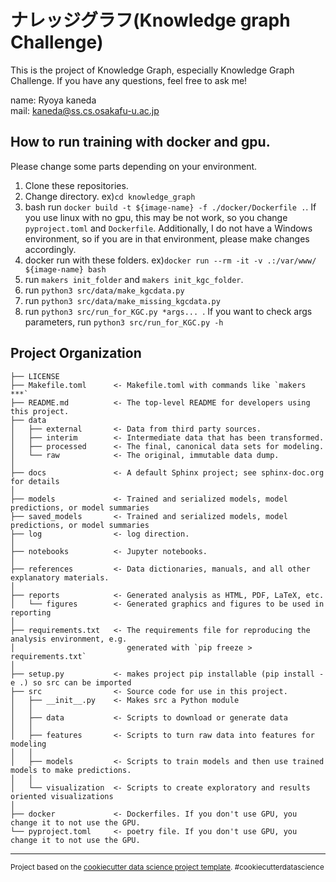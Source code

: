 ナレッジグラフ(Knowledge graph Challenge)
==============================

This is the project of Knowledge Graph, especially Knowledge Graph Challenge.
If you have any questions, feel free to ask me!  

name: Ryoya kaneda  
mail: kaneda@ss.cs.osakafu-u.ac.jp 

## How to run training with docker and gpu.

Please change some parts depending on your environment.


1. Clone these repositories.
2. Change directory. ex)`cd knowledge_graph`
3. bash run `docker build -t ${image-name} -f ./docker/Dockerfile .`. 
If you use linux with no gpu, this may be not work, so you change `pyproject.toml` and `Dockerfile`. 
Additionally, I do not have a Windows environment, so if you are in that environment, please make changes accordingly.
4. docker run with these folders. ex)`docker run --rm -it -v .:/var/www/ ${image-name} bash`
5. run `makers init_folder` and `makers init_kgc_folder`.
6. run `python3 src/data/make_kgcdata.py`
7. run `python3 src/data/make_missing_kgcdata.py`
8. run `python3 src/run_for_KGC.py *args... `. 
If you want to check args parameters, run `python3 src/run_for_KGC.py -h`

Project Organization
------------

    ├── LICENSE
    ├── Makefile.toml      <- Makefile.toml with commands like `makers ***`
    ├── README.md          <- The top-level README for developers using this project.
    ├── data
    │   ├── external       <- Data from third party sources.
    │   ├── interim        <- Intermediate data that has been transformed.
    │   ├── processed      <- The final, canonical data sets for modeling.
    │   └── raw            <- The original, immutable data dump.
    │
    ├── docs               <- A default Sphinx project; see sphinx-doc.org for details
    │
    ├── models             <- Trained and serialized models, model predictions, or model summaries
    ├── saved_models       <- Trained and serialized models, model predictions, or model summaries
    ├── log                <- log direction.
    │
    ├── notebooks          <- Jupyter notebooks. 
    │
    ├── references         <- Data dictionaries, manuals, and all other explanatory materials.
    │
    ├── reports            <- Generated analysis as HTML, PDF, LaTeX, etc.
    │   └── figures        <- Generated graphics and figures to be used in reporting
    │
    ├── requirements.txt   <- The requirements file for reproducing the analysis environment, e.g.
    │                         generated with `pip freeze > requirements.txt`
    │
    ├── setup.py           <- makes project pip installable (pip install -e .) so src can be imported
    ├── src                <- Source code for use in this project.
    │   ├── __init__.py    <- Makes src a Python module
    │   │
    │   ├── data           <- Scripts to download or generate data
    │   │
    │   ├── features       <- Scripts to turn raw data into features for modeling
    │   │
    │   ├── models         <- Scripts to train models and then use trained models to make predictions.
    │   │
    │   └── visualization  <- Scripts to create exploratory and results oriented visualizations
    │
    ├── docker             <- Dockerfiles. If you don't use GPU, you change it to not use the GPU.
    └── pyproject.toml     <- poetry file. If you don't use GPU, you change it to not use the GPU.


--------

<p><small>Project based on the <a target="_blank" href="https://drivendata.github.io/cookiecutter-data-science/">cookiecutter data science project template</a>. #cookiecutterdatascience</small></p>
